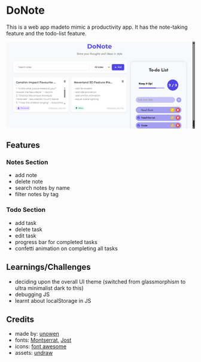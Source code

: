 # DoNote
This is a web app madeto mimic a productivity app. It has the note-taking feature and the todo-list feature.


![preview](./assets/preview.png)




## Features

### Notes Section
- add note
- delete note
- search notes by name
- filter notes by tag

### Todo Section
- add task
- delete task
- edit task
- progress bar for completed tasks
- confetti animation on completing all tasks




## Learnings/Challenges
- deciding upon the overall UI theme (switched from glassmorphism to ultra minimalist dark to this)
- debugging JS
- learnt about localStorage in JS




## Credits
- made by: [unowen](https://github.com/pari55051)
- fonts: [Montserrat](https://fonts.google.com/specimen/Montserrat?icon.size=100&icon.color=%23e3e3e3), [Jost](https://fonts.google.com/specimen/Jost?icon.size=100&icon.color=%23e3e3e3&query=jost)
- icons: [font awesome](https://fontawesome.com/)
- assets: [undraw](https://undraw.co/)